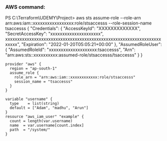 
### AWS command: 
PS C:\Terraform\UDEMY\Project> aws sts assume-role --role-arn arn:aws:iam::xxxxxxxxxxxxxxxxx:role/stsaccesss --role-session-name tsaccesss
{
    "Credentials": {
        "AccessKeyId": "XXXXXXXXXXXXX",
        "SecretAccessKey": "xxxxxxxxxxxxxxxxxxxxx",
xxxxxxxxxxxxxxxxxxxxxxxxxxxxxxxxxxxxxxxxxxxxxxxxxxxxxxxxxxxxxxxxxxxxxx",
        "Expiration": "2022-01-20T05:05:21+00:00"
    },
    "AssumedRoleUser": {
        "AssumedRoleId": "xxxxxxxxxxxxxxxxxxxx:tsaccesss",
        "Arn": "arn:aws:sts::xxxxxxxxxx:assumed-role/stsaccesss/tsaccesss"
    }
}

```hcl
provider "aws" {
  region = "ap-south-1"
  assume_role {
    role_arn = "arn:aws:iam::xxxxxxxxxxxx:role/stsaccesss"
    session_name = "tsaccesss"
  }
}

variable "username" {
  type    = list(string)
  default = ["Adam", "madhu", "Arun"]
}
resource "aws_iam_user" "example" {
  count = length(var.username)
  name  = var.username[count.index]
  path  = "/system/"
}
```
